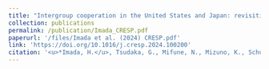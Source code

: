 ```yaml
---
title: "Intergroup cooperation in the United States and Japan: revisiting Yuki’s (2003) theory on the cultural difference in the conceptualization of group boundaries"
collection: publications
permalink: /publication/Imada_CRESP.pdf
paperurl: '/files/Imada et al. (2024) CRESP.pdf'
link: 'https://doi.org/10.1016/j.cresp.2024.100200'
citation: '<u>*Imada, H.</u>, Tsudaka, G., Mifune, N., Mizuno, K., Schug, J., & Kusano, K. (2024). Intergroup cooperation in the United States and Japan: revisiting Yuki’s (2003) theory on the cultural difference in the conceptualization of group boundaries. <em>Current Research in Ecological and Social Psychology</em>, 7, 100200. https://doi.org/10.1016/j.cresp.2024.100200'
---
```

